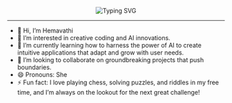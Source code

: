 <div align="center">

![Typing SVG](https://readme-typing-svg.demolab.com?font=Fira+Code&size=24&pause=1500&color=3B82F6&center=true&vCenter=true&width=1000&lines=Hi%2C+I'm+Hemavathi+—+Web+Developer+👩‍💻;Hi%2C+I'm+Hemavathi+—+MERN+Full+Stack+Developer+👩‍💻;Hi%2C+I'm+Hemavathi+—+Backend+Developer+👩‍💻)

</div>






---

- 👋 Hi, I’m Hemavathi  
- 👀 I’m interested in creative coding and AI innovations.  
- 🌱 I’m currently learning how to harness the power of AI to create intuitive applications that adapt and grow with user needs.  
- 🤝 I’m looking to collaborate on groundbreaking projects that push boundaries.  
- 😄 Pronouns: She  
- ⚡ Fun fact: I love playing chess, solving puzzles, and riddles in my free time, and I’m always on the lookout for the next great challenge!

<!---
Hemavathi-Code20/Hemavathi-Code20 is a ✨ special ✨ repository because its `README.md` (this file) appears on your GitHub profile.
You can click the Preview link to take a look at your changes.
--->
